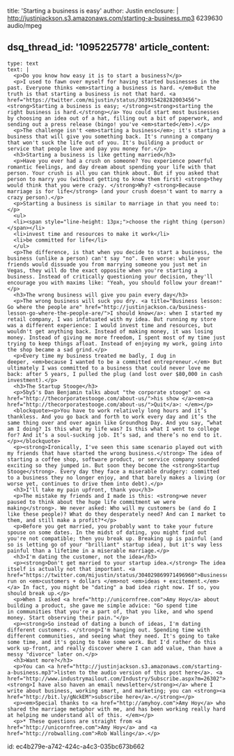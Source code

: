 title: 'Starting a business is easy'
author: Justin
enclosure: |
  http://justinjackson.s3.amazonaws.com/starting-a-business.mp3
  6239630
  audio/mpeg
  
dsq_thread_id: '1095225778'
article_content:
  -
    type: text
    text: |
      <p>Do you know how easy it is to start a business?</p>
      <p>I used to fawn over myself for having started businesses in the past. Everyone thinks <em>starting a business is hard. </em>But the truth is that starting a business is not that hard. <a href="https://twitter.com/mijustin/status/303915428282003456"><strong>Starting a business is easy; </strong><strong>starting the right business is hard.</strong></a> You could start most businesses by choosing an idea out of a hat, filling out a bit of paperwork, and sending out a press release (bingo! you've <em>started</em>).</p>
      <p>The challenge isn't <em>starting a business</em>; it's starting a business that will give you something back. It's running a company that won't suck the life out of you. It's building a product or service that people love and pay you money for.</p>
      <h3>Starting a business is like getting married</h3>
      <p>Have you ever had a crush on someone? You experience powerful romantic feelings, and day dream about spending your life with that person. Your crush is all you can think about. But if you asked that person to marry you (without getting to know them first) <strong>they would think that you were crazy. </strong>Why? <strong>Because marriage is for life</strong> (and your crush doesn't want to marry a crazy person).</p>
      <p>Starting a business is similar to marriage in that you need to:</p>
      <ul>
      <li><span style="line-height: 13px;">choose the right thing (person)</span></li>
      <li>invest time and resources to make it work</li>
      <li>be committed for life</li>
      </ul>
      <p>The difference, is that when you decide to start a business, the business (unlike a person) can't say "no". Even worse: while your friends would dissuade you from marrying someone you just met in Vegas, they will do the exact opposite when you're starting a business. Instead of critically questioning your decision, they'll encourage you with maxims like: "Yeah, you should follow your dream!"</p>
      <h3>The wrong business will give you pain every day</h3>
      <p>The wrong business will suck you dry. <a title="Business lesson: Go where the people are" href="http://justinjackson.ca/business-lesson-go-where-the-people-are/">I should know</a>: when I started my retail company, I was infatuated with my idea. But running my store was a different experience: I would invest time and resources, but wouldn't get anything back. Instead of making money, it was losing money. Instead of giving me more freedom, I spent most of my time just trying to keep things afloat. Instead of enjoying my work, going into the shop became a sad grind.</p>
      <p>Every time my business treated me badly, I dug in deeper, <em>because I wanted to be a committed entrepreneur.</em> But ultimately I was committed to a business that could never love me back: after 5 years, I pulled the plug (and lost over $80,000 in cash investment).</p>
      <h3>The Startup Stooge</h3>
      <p>5by5's Dan Benjamin talks about "the corporate stooge" on <a href="http://thecorporatestooge.com/about-us/">his show </a><em><a href="http://thecorporatestooge.com/about-us/">Quit</a>: </em></p>
      <blockquote><p>You have to work relatively long hours and it’s thankless. And you go back and forth to work every day and it’s the same thing over and over again like Groundhog Day. And you say, “what am I doing? Is this what my life was? Is this what I went to college for? And it’s a soul-sucking job. It’s sad, and there’s no end to it.</p></blockquote>
      <p><strong>Ironically, I've seen this same scenario played out with my friends that have started the wrong business.</strong> The idea of starting a coffee shop, software product, or service company sounded exciting so they jumped in. But soon they become the <strong>Startup Stooge</strong>. Every day they face a miserable drudgery: committed to a business they no longer enjoy, and that barely makes a living (or worse yet, continues to drive them into debt).</p>
      <h3>I'll take my pain upfront, thank you</h3>
      <p>The mistake my friends and I made is this: <strong>we never paused to think about the huge life commitment we were making</strong>. We never asked: Who will my customers be (and do I like these people)? What do they desperately need? And can I market to them, and still make a profit?*</p>
      <p>Before you get married, you probably want to take your future spouse on some dates. In the midst of dating, you might find out you're not compatible; then you break up. Breaking up is painful (and so is letting go of your "brilliant" startup idea), but it's way less painful than a lifetime in a miserable marriage.</p>
      <h3>I'm dating the customer, not the idea</h3>
      <p><strong>Don't get married to your startup idea.</strong> The idea itself is actually not that important. <a href="https://twitter.com/mijustin/status/304029869971496960">Businesses run on <em>customers + dollars </em>not <em>ideas + excitement.</em></a> In fact, you might be "dating" a bad idea right now. If so, you should break up.</p>
      <p>When I asked <a href="http://unicornfree.com">Amy Hoy</a> about building a product, she gave me simple advice: "Go spend time in communities that you're a part of, that you like, and who spend money. Start observing their pain."</p>
      <p><strong>So instead of dating a bunch of ideas, I'm dating different customers. </strong>I'm hanging out. Spending time with different communities, and seeing what they need. It's going to take some time, and it's going to take some work. But I'd rather do this work up-front, and really discover where I can add value, than have a messy "divorce" later on.</p>
      <h3>Want more?</h3>
      <p>You can <a href="http://justinjackson.s3.amazonaws.com/starting-a-business.mp3">listen to the audio version of this post here</a>. <a href="http://www.industrymailout.com/Industry/Subscribe.aspx?m=26302"><strong>I have also haven an email newsletter</strong></a> where I write about business, working smart, and marketing; you can <strong><a href="http://bit.ly/gNckEM">subscribe here</a>.</strong></p>
      <p><em>Special thanks to <a href="http://amyhoy.com">Amy Hoy</a> who shared the marriage metaphor with me, and has been working really hard at helping me understand all of this. </em></p>
      <p>* These questions are straight from <a href="http://unicornfree.com">Amy Hoy</a> and <a href="http://robwalling.com">Rob Walling</a>.</p>
      
id: ec4b279e-a742-424c-a4c3-035bc673b662
